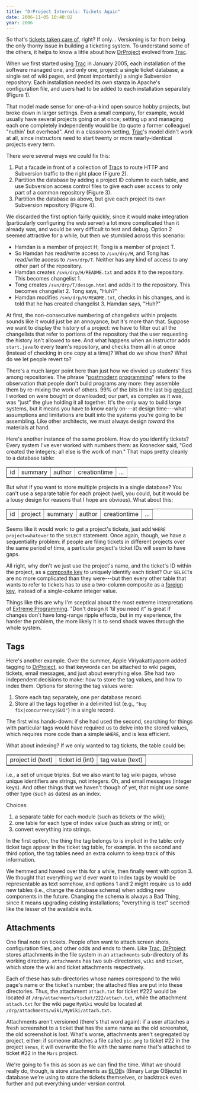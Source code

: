 ```yaml
---
title: "DrProject Internals: Tickets Again"
date: 2006-11-05 10:40:02
year: 2006
---
```

So that's <a href="http://pyre.third-bit.com/blog/archives/702.html">tickets taken care of</a>, right?  If only...  Versioning is far from being the only thorny issue in building a ticketing system.  To understand some of the others, it helps to know a little about how <a href="http://www.drproject.org">DrProject</a> evolved from <a href="http://trac.edgewall.org">Trac</a>.

When we first started using <a href="http://trac.edgewall.org">Trac</a> in January 2005, each installation of the software managed one, and only one, project: a single ticket database, a single set of wiki pages, and (most importantly) a single Subversion repository.  Each installation needed its own stanza in Apache's configuration file, and users had to be added to each installation separately (Figure 1).

That model made sense for one-of-a-kind open source hobby projects, but broke down in larger settings.  Even a small company, for example, would usually have several projects going on at once; setting up and managing each one completely independently would be (to quote a former colleague) "nuthin' but overhead".  And in a classroom setting, <a href="http://trac.edgewall.org">Trac</a>'s model didn't work at all, since instructors need to start twenty or more nearly-identical projects every term.

There were several ways we could fix this:
<ol>
	<li>Put a facade in front of a collection of <a href="http://trac.edgewall.org">Trac</a>s to route HTTP and Subversion traffic to the right place (Figure 2).</li>
	<li>Partition the database by adding a project ID column to each table, and use Subversion access control files to give each user access to only part of a common repository (Figure 3).</li>
	<li>Partition the database as above, but give each project its own Subversion repository (Figure 4).</li>
</ol>
We discarded the first option fairly quickly, since it would make integration (particularly configuring the web server) a lot more complicated than it already was, and would be very difficult to test and debug.  Option 2 seemed attractive for a while, but then we stumbled across this scenario:
<ul>
	<li>Hamdan is a member of project H; Tong is a member of project T.</li>
	<li>So Hamdan has read/write access to <code>/svn/drp/H</code>, and Tong has read/write access to <code>/svn/drp/T</code>.  Neither has any kind of access to any other part of the repository.</li>
	<li>Hamdan creates <code>/svn/drp/H/README.txt</code> and adds it to the repository.  This becomes changelist 1.</li>
	<li>Tong creates <code>/svn/drp/T/design.html</code> and adds it to the repository.  This becomes changelist 2.  Tong says, "Huh?"</li>
	<li>Hamdan modifies <code>/svn/drp/H/README.txt</code>, checks in his changes, and is told that he has created changelist 3.  Hamdan says, "Huh?"</li>
</ul>
At first, the non-consecutive numbering of changelists within projects sounds like it would just be an annoyance, but it's more than that.  Suppose we want to display the history of a project: we have to filter out all the changelists that refer to portions of the repository that the user requesting the history isn't allowed to see. And what happens when an instructor adds <code>start.java</code> to every team's repository, and checks them all in at once (instead of checking in one copy at a time)?  What do we show then?  What do we let people revert to?

There's a much larger point here than just how we divvied up students' files among repositories.  The phrase "<a href="http://www.mcs.vuw.ac.nz/comp/Publications/archive/CS-TR-02/CS-TR-02-9.pdf">postmodern</a> <a href="http://pyre.third-bit.com/blog/archives/339.html">programming</a>" refers to the observation that people don't build programs any more: they assemble them by re-mixing the work of others.  99% of the bits in the last big <a href="http://h20229.www2.hp.com/products/select/">product</a> I worked on were bought or downloaded; our part, as complex as it was, was "just" the glue holding it all together.  It's the only way to build large systems, but it means you have to know early on---at design time---what assumptions and limitations are built into the systems you're going to be assembling.  Like other architects, we must always design <em>toward</em> the materials at hand.

Here's another instance of the same problem.  How do you identify tickets?  Every system I've ever worked with numbers them: as Kronecker said, "God created the integers; all else is the work of man."  That maps pretty cleanly to a database table:
<table border="1">
<tr>
<td>id</td>
<td>summary</td>
<td>author</td>
<td>creationtime</td>
<td>...</td>
</tr>
</table>
But what if you want to store multiple projects in a single database?  You can't use a separate table for each project (well, you could, but it would be a lousy design for reasons that I hope are obvious).  What about this:
<table border="1">
<tr>
<td>id</td>
<td>project</td>
<td>summary</td>
<td>author</td>
<td>creationtime</td>
<td>...</td>
</tr>
</table>
Seems like it would work: to get a project's tickets, just add <code>WHERE project=whatever</code> to the <code>SELECT</code> statement.  Once again, though, we have a sequentiality problem: if people are filing tickets in different projects over the same period of time, a particular project's ticket IDs will seem to have gaps.

All right, why don't we just use the project's name, and the ticket's ID within the project, as a <a href="http://en.wikipedia.org/wiki/Composite_key">composite key</a> to uniquely identify each ticket?  Our <code>SELECT</code>s are no more complicated than they were---but then every other table that wants to refer to tickets has to use a two-column composite as a <a href="http://en.wikipedia.org/wiki/Foreign_key">foreign key</a>, instead of a single-column integer value.

Things like this are why I'm sceptical about the most extreme interpretations of <a href="http://www.extremeprogramming.org/">Extreme Programming</a>. "Don't design it 'til you need it" is great if changes don't have long-range ripple effects, but in my experience, the harder the problem, the more likely it is to send shock waves through the whole system.
<h2>Tags</h2>
Here's another example.  Over the summer, Apple Viriyakattiyaporn added tagging to <a href="http://www.drproject.org">DrProject</a>, so that keywords can be attached to wiki pages, tickets, email messages, and just about everything else. She had two independent decisions to make: how to store the tag values, and how to index them.  Options for storing the tag values were:
<ol>
	<li>Store each tag separately, one per database record.</li>
	<li>Store all the tags together in a delimited list (e.g., <code>"bug fix|concurrency|GUI"</code>) in a single record.</li>
</ol>
The first wins hands-down: if she had used the second, searching for things with particular tags would have required us to delve into the stored values, which requires more code than a simple <code>WHERE</code>, and is less efficient.

What about indexing?  If we only wanted to tag tickets, the table could be:
<table border="1">
<tr>
<td>project id (text)</td>
<td>ticket id (int)</td>
<td>tag value (text)</td>
</tr>
</table>
i.e., a set of unique triples.  But we also want to tag wiki pages, whose unique identifiers are strings, not integers.  Oh, and email messages (integer keys).  And other things that we haven't though of yet, that might use some other type (such as dates) as an index.

Choices:
<ol>
	<li>a separate table for each module (such as tickets or the wiki);</li>
	<li>one table for each type of index value (such as string or int); or</li>
	<li>convert everything into strings.</li>
</ol>
In the first option, the thing the tag belongs to is implicit in the table: only ticket tags appear in the ticket tag table, for example.  In the second and third option, the tag tables need an extra column to keep track of this information.

We hemmed and hawed over this for a while, then finally went with option 3.  We thought that everything we'd ever want to index tags by would be representable as text somehow, and options 1 and 2 might require us to add new tables (i.e., change the database schema) when adding new components in the future.  Changing the schema is always a Bad Thing, since it means upgrading existing installations; "everything is text" seemed like the lesser of the available evils.
<h2>Attachments</h2>
One final note on tickets.  People often want to attach screen shots, configuration files, and other odds and ends to them.  Like <a href="http://trac.edgewall.org">Trac</a>, <a href="http://www.drproject.org">DrProject</a> stores attachments in the file system in an <code>attachments</code> sub-directory of its working directory. <code>attachments</code> has two sub-directories, <code>wiki</code> and <code>ticket</code>, which store the wiki and ticket attachments respectively.

Each of these has sub-directories whose names correspond to the wiki page's name or the ticket's number; the attached files are put into these directories.  Thus, the attachment <code>attach.txt</code> for ticket #222 would be located at <code>/drp/attachments/ticket/222/attach.txt</code>, while the attachment <code>attach.txt</code> for the wiki page <code>MyWiki</code> would be located at <code>/drp/attachments/wiki/MyWiki/attach.txt</code>.

Attachments aren't versioned (there's that word again): if a user attaches a fresh screenshot to a ticket that has the same name as the old screenshot, the old screenshot is lost.  What's worse, attachments aren't segregated by project, either: if someone attaches a file called <code>pic.png</code> to ticket #22 in the project <code>Venus</code>, it will overwrite the file with the same name that's attached to ticket #22 in the <code>Mars</code> project.

We're going to fix this as soon as we can find the time.  What we should really do, though, is store attachments as <a href="http://en.wikipedia.org/wiki/BLOB">BLOB</a>s (Binary Large OBjects) in database we're using to store the tickets themselves, or backtrack even further and put everything under version control.
